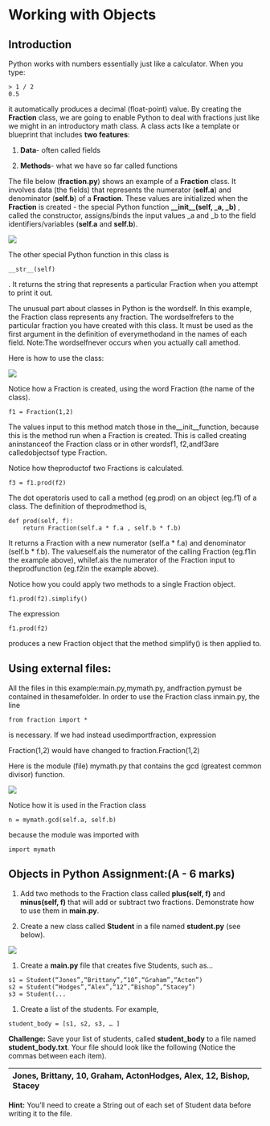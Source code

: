 # Working with Objects

## Introduction

Python works with numbers essentially just like a calculator. When you type:

```
> 1 / 2
0.5
```

it automatically produces a decimal \(float-point\) value. By creating the **Fraction** class, we are going to enable Python to deal with fractions just like we might in an introductory math class. A class acts like a template or blueprint that includes **two features**:

1. **Data**- often called fields

2. **Methods**- what we have so far called functions

The file below \(**fraction.py**\) shows an example of a **Fraction** class. It involves data \(the fields\) that represents the numerator \(**self.a**\) and denominator \(**self.b**\) of a **Fraction**. These values are initialized when the **Fraction** is created - the special Python function **\_\_init\_\_\(self, \_a, \_b\)** , called the constructor, assigns/binds the input values \_a and \_b to the field identifiers/variables \(**self.a** and **self.b**\).

![](https://lh3.googleusercontent.com/g2JJQA8XvfZKJCYG35WrWIQ0tzWO4F5m18CODRL5PXnR1BNFn5FX53lA-iGOQI-6meiAitheED5IqyxjmuhokrVq9XkEziGO-UFTjox1t_F2YwHmgPaXSTxV2hfSI1wtxGrUXRLS)

The other special Python function in this class is

```
__str__(self)
```

. It returns the string that represents a particular Fraction when you attempt to print it out.

The unusual part about classes in Python is the wordself. In this example, the Fraction class represents any fraction. The wordselfrefers to the particular fraction you have created with this class. It must be used as the first argument in the definition of everymethodand in the names of each field. Note:The wordselfnever occurs when you actually call amethod.

Here is how to use the class:

![](https://lh3.googleusercontent.com/Bqy13Vb24ajiz8cgKBFO7Gv0mzr6RDlqeUp4jdKtJKLFhgxNcb1bpqjNIwumJYfou2_WTe1sjKNo1vQC0mi-WgbgcHQ1c_QRPrh7lRR1hvndnZnbibiAk10HMBNHjg0YYqXFjX47)

Notice how a Fraction is created, using the word Fraction \(the name of the class\).

```
f1 = Fraction(1,2)
```

The values input to this method match those in the\_\_init\_\_function, because this is the method run when a Fraction is created. This is called creating aninstanceof the Fraction class or in other wordsf1, f2,andf3are calledobjectsof type Fraction.

Notice how theproductof two Fractions is calculated.

```
f3 = f1.prod(f2)
```

The dot operatoris used to call a method \(eg.prod\) on an object \(eg.f1\) of a class. The definition of theprodmethod is,

```
def prod(self, f):
    return Fraction(self.a * f.a , self.b * f.b)
```

It returns a Fraction with a new numerator \(self.a \* f.a\) and denominator \(self.b \* f.b\). The valueself.ais the numerator of the calling Fraction \(eg.f1in the example above\), whilef.ais the numerator of the Fraction input to theprodfunction \(eg.f2in the example above\).

Notice how you could apply two methods to a single Fraction object.

```
f1.prod(f2).simplify()
```

The expression

```
f1.prod(f2)
```

produces a new Fraction object that the method simplify\(\) is then applied to.

## Using external files:

All the files in this example:main.py,mymath.py, andfraction.pymust be contained in thesamefolder. In order to use the Fraction class inmain.py, the line

```
from fraction import *
```

is necessary. If we had instead usedimportfraction, expression

Fraction\(1,2\) would have changed to fraction.Fraction\(1,2\)

Here is the module \(file\) mymath.py that contains the gcd \(greatest common divisor\) function.

![](https://lh4.googleusercontent.com/ZN1KNlfXo5ZiWoKg_q6x-uIwteL9pxMfVynqDezgtvm9Z0WrmLYdftrIdZH5Z6xf7bZjlMLEDymFfD2V6ujw-5fhZi6ykOibMMy6F1Aom32HQcY0j0gFd7_VbWiadXaRyhUhy6OA)

Notice how it is used in the Fraction class

```
n = mymath.gcd(self.a, self.b)
```

because the module was imported with

```
import mymath
```

## Objects in Python Assignment:\(A - 6 marks\)

1. Add two methods to the Fraction class called **plus\(self, f\)** and **minus\(self, f\)** that will add or subtract two fractions. Demonstrate how to use them in **main.py**.

2. Create a new class called **Student** in a file named **student.py** \(see below\).

![](https://lh5.googleusercontent.com/ucDesuFZY9FtMTbRzKALneF1eR9nB7MGLgTZxnpC4C77R1r2JYdpTpGX3Fq68pjIkZedLuzskFhAYR2hhWVeEbs8rx4asi1dx6wacDafnjXrbZvCtiuFsdtlMER6sNNw6fZ7qdks)

1. Create a **main.py** file that creates five Students, such as…

```
s1 = Student(“Jones”,“Brittany”,“10”,“Graham”,“Acton”)
s2 = Student(“Hodges”,“Alex”,“12”,“Bishop”,“Stacey”)
s3 = Student(...
```

1. Create a list of the students. For example,

```
student_body = [s1, s2, s3, … ]
```

**Challenge:**  Save your list of students, called **student\_body** to a file named **student\_body.txt**. Your file should look like the     following \(Notice the commas between each item\).

| Jones, Brittany, 10, Graham, ActonHodges, Alex, 12, Bishop, Stacey |
| :--- |


**Hint:** You’ll need to create a String out of each set of Student data before writing it to the file.

